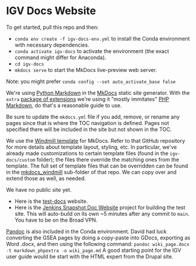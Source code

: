 # IGV Docs Website

To get started, pull this repo and then:
- `conda env create -f igv-docs-env.yml` to install the Conda environment with necessary dependencies.
- `conda activate igv-docs` to activate the environment (the exact command might differ for Anaconda).
- `cd igv-docs`
- `mkdocs serve` to start the MkDocs live-preview web server.

Note: you might prefer `conda config --set auto_activate_base false`

We're using [Python Markdown](https://python-markdown.github.io/) in the [MkDocs](https://www.mkdocs.org/) static site generator.
With the `extra` [package of extensions](https://python-markdown.github.io/extensions/extra/) we're using it "mostly immitates" 
[PHP Markdown](https://michelf.ca/projects/php-markdown/extra/), do that's a reasonable guide to use.

Be sure to update the `mkdocs.yml` file if you add, remove, or rename any pages since that is where the TOC navigation is defined.
Pages not specified there will be included in the site but not shown in the TOC.

We use the [Windmill template](https://github.com/gristlabs/mkdocs-windmill) for MkDocs.  Refer to that GitHub repository for more details about
template layout, styling, etc.  In particular, we've already made customizations to certain template files (found in the `igv-docs/custom`
folder); the files there override the matching ones from the template.  The full set of template files that can be overridden can be found in
the [mkdocs_windmill](https://github.com/gristlabs/mkdocs-windmill/tree/master/mkdocs_windmill) sub-folder of that repo.  We can copy over and
extend those as well, as needed.

We have no public site yet.
- Here is the [test-docs](https://internal.broadinstitute.org/~genepatt/test-docs/igv-docs-site/) website.
- Here is the [Jenkins Snapshot Doc Website](http://cancerdev/hudson/view/IGV%20Website/job/IGV%20Docs%20Website%20SNAPSHOT/) project for building the test 
site.  This will auto-build on its own ~5 minutes after any commit to `main`. You have to be on the Broad VPN.

[Pandoc](https://pandoc.org/) is also included in the Conda environment.  David had luck converting the GSEA pages by doing a 
copy-paste into GDocs, exporting as Word .docx, and then using the following command:
`pandoc wiki_page.docx -t markdown_phpextra -o wiki_page.md`
A good starting point for the IGV user guide would be start with the HTML expert from the Drupal site.
